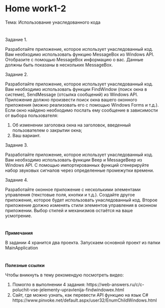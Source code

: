 # <b>Home work1-2</b>

Тема: Использование унаследованного кода<br>
#

Задание 1.<br>

Разработайте приложение, которое использует унаследованный код. Вам необходимо использовать функцию MessageBox из Windows API. Отобразите с помощью MessageBox информацию о вас. Данные должны быть показаны в нескольких MessageBox.

Задание 2.<br>

Разработайте приложение, которое использует унаследованный код. Вам необходимо использовать функции FindWindow (поиск окна в системе), SendMessage (отсылка сообщений) из Windows API. Приложение должно произвести поиск окна вашего оконного приложения (можно реализовать его с помощью Windows Forms и т.д.). Если окно найдено необходимо послать ему сообщение в зависимости от выбора пользователя:
<ol>
<li>Об изменении заголовка окна на заголовок, введенный пользователем о закрытии окна;</li>
<li>Ваш вариант.</li>
</ol>

Задание 3.<br>

Разработайте приложение, которое использует унаследованный код. Вам необходимо использовать функции Beep и MessageBeep из Windows API. С помощью импортированных функций сгенерируйте набор звуковых сигналов через определенные промежутки времени.

Задание 4.<br>

Разработайте оконное приложение с несколькими элементами управления (текстовые поля, кнопки и т.д.). Создайте другое приложение, которое будет использовать унаследованный код. Второе приложение должно изменять стили элементов управления в оконном приложении. Выбор стилей и механизмов остаётся на ваше усмотрение.

# 

<b>Примечания</b>

В задании 4 хранится два проекта. Запускаем основной проект из папки MainApplication<br>

# 

<b>Полезные ссылки</b><br>

Чтобы вникнуть в тему рекомендую посмотреть видео:
<ol>
<li>Помогло в выполнении 4 задания: https://web-answers.ru/c/c-poluchit-vse-jelementy-upravlenija-findwindowex.html</li>
<li>Сайт, где можно узнать, как перевести API функцию на язык C# https://www.pinvoke.net/default.aspx/user32/EnumChildWindows.html</li>
</ol>
